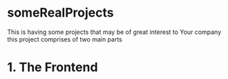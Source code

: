# someRealProjects
This is having  some  projects that may be of great interest to Your company
this project comprises of two main parts

# 1. The Frontend
